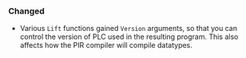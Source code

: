 ### Changed

- Various `Lift` functions gained `Version` arguments, so that you can control the version of PLC used in the resulting program. This also affects how the PIR compiler will compile datatypes.

